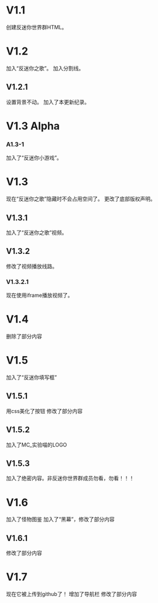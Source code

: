 # V1.1
创建反迷你世界群HTML。
# V1.2
加入“反迷你之歌”。
加入分割线。
## V1.2.1
设置背景不动。
加入了本更新纪录。
# V1.3 Alpha
### A1.3-1
加入了“反迷你小游戏”。
# V1.3
现在“反迷你之歌”隐藏时不会占用空间了。
更改了底部版权声明。
## V1.3.1
加入了“反迷你之歌”视频。
## V1.3.2
修改了视频播放线路。
### V1.3.2.1
现在使用iframe播放视频了。
# V1.4
删除了部分内容
# V1.5
加入了“反迷你填写框”
## V1.5.1
用css美化了按钮
修改了部分内容
## V1.5.2
加入了MC_实验喵的LOGO
## V1.5.3
加入了绝密内容。非反迷你世界群成员勿看，勿看！！！
# V1.6
加入了怪物图鉴
加入了“黑幕”，修改了部分内容
## V1.6.1
修改了部分内容
# V1.7
现在它被上传到github了！
增加了导航栏
修改了部分内容
